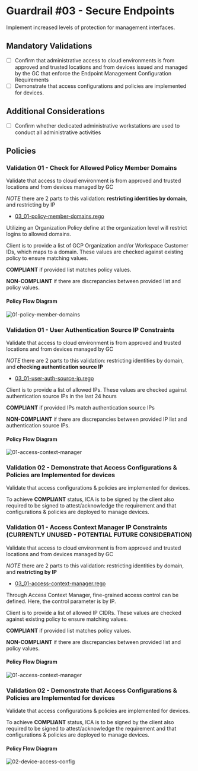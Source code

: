 # Guardrail #03 - Secure Endpoints

Implement increased levels of protection for management interfaces.

## Mandatory Validations

- [ ] Confirm that administrative access to cloud environments is from approved and trusted locations and from devices issued and managed by the GC that enforce the Endpoint Management Configuration Requirements
- [ ] Demonstrate that access configurations and policies are implemented for devices.
  
## Additional Considerations

- [ ] Confirm whether dedicated administrative workstations are used to conduct all administrative activities

## Policies

### Validation 01 - Check for Allowed Policy Member Domains

Validate that access to cloud environment is from approved and trusted locations and from devices managed by GC

*NOTE* there are 2 parts to this validation: **restricting identities by domain**, and restricting by IP

- [03_01-policy-member-domains.rego](../policies/03-cloud-console-access/03_01-policy-member-domains.rego)

Utilizing an Organization Policy define at the organization level will restrict logins to allowed domains.

Client is to provide a list of GCP Organization and/or Workspace Customer IDs, which maps to a domain.  These values are checked against existing policy to ensure matching values.

**COMPLIANT** if provided list matches policy values.

**NON-COMPLIANT** if there are discrepancies between provided list and policy values.

#### Policy Flow Diagram

![01-policy-member-domains](./policy_diagrams/GR03_01.png "01-policy-member-domains")

### Validation 01 - User Authentication Source IP Constraints

Validate that access to cloud environment is from approved and trusted locations and from devices managed by GC

*NOTE* there are 2 parts to this validation: restricting identities by domain, and **checking authentication source IP**

- [03_01-user-auth-source-ip.rego](../policies/03-cloud-console-access/03_01-user-auth-source-ip.rego)

Client is to provide a list of allowed IPs.  These values are checked against authentication source IPs in the last 24 hours
  
**COMPLIANT** if provided IPs match authentication source IPs 

**NON-COMPLIANT** if there are discrepancies between provided IP list and authentication source IPs.

#### Policy Flow Diagram

![01-access-context-manager](./policy_diagrams/GR03_01.png "01-access-context-manager")

### Validation 02 - Demonstrate that Access Configurations & Policies are Implemented for devices

Validate that access configurations & policies are implemented for devices.

To achieve **COMPLIANT** status, ICA is to be signed by the client also required to be signed to attest/acknowledge the requirement and that configurations & policies are deployed to manage devices.


### Validation 01 - Access Context Manager IP Constraints (CURRENTLY UNUSED - POTENTIAL FUTURE CONSIDERATION)

Validate that access to cloud environment is from approved and trusted locations and from devices managed by GC

*NOTE* there are 2 parts to this validation: restricting identities by domain, and **restricting by IP**

- [03_01-access-context-manager.rego](../policies/03-cloud-console-access/03_01-access-context-manager.rego)

Through Access Context Manager, fine-grained access control can be defined.  Here, the control parameter is by IP.

Client is to provide a list of allowed IP CIDRs.  These values are checked against existing policy to ensure matching values.
  
**COMPLIANT** if provided list matches policy values.

**NON-COMPLIANT** if there are discrepancies between provided list and policy values.

#### Policy Flow Diagram

![01-access-context-manager](./policy_diagrams/GR03_01.png "01-access-context-manager")

### Validation 02 - Demonstrate that Access Configurations & Policies are Implemented for devices

Validate that access configurations & policies are implemented for devices.

To achieve **COMPLIANT** status, ICA is to be signed by the client also required to be signed to attest/acknowledge the requirement and that configurations & policies are deployed to manage devices.

#### Policy Flow Diagram

![02-device-access-config](./policy_diagrams/GR03_02.png "02-device-access-config")
